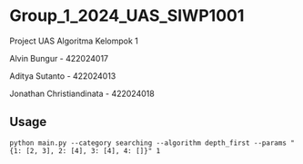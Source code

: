 # Group_1_2024_UAS_SIWP1001
Project UAS Algoritma Kelompok 1

Alvin Bungur - 422024017

Aditya Sutanto - 422024013

Jonathan Christiandinata - 422024018

## Usage

```
python main.py --category searching --algorithm depth_first --params "{1: [2, 3], 2: [4], 3: [4], 4: []}" 1

```
